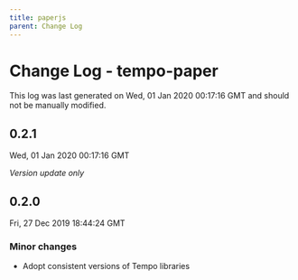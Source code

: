 ```yaml
---
title: paperjs
parent: Change Log
---
```

# Change Log - tempo-paper

This log was last generated on Wed, 01 Jan 2020 00:17:16 GMT and should not be manually modified.

## 0.2.1
Wed, 01 Jan 2020 00:17:16 GMT

*Version update only*

## 0.2.0
Fri, 27 Dec 2019 18:44:24 GMT

### Minor changes

- Adopt consistent versions of Tempo libraries
